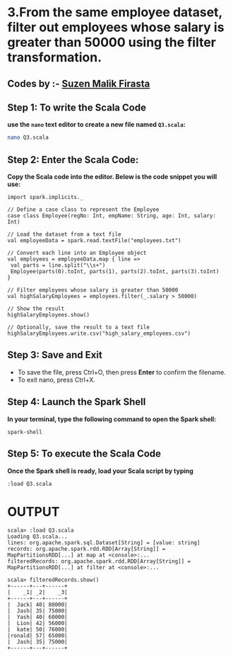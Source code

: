 # 3.From the same employee dataset, filter out employees whose salary is greater than 50000 using the filter transformation. 
## Codes by :- [Suzen Malik Firasta](https://github.com/SuzenFirasta)

## Step 1: To write the Scala Code
**use the `nano` text editor to create a new file named `Q3.scala`:**
```bash
nano Q3.scala
```

## Step 2: Enter the Scala Code: 
**Copy the Scala code into the editor. Below is the code snippet you will use:**
```
import spark.implicits._

// Define a case class to represent the Employee
case class Employee(regNo: Int, empName: String, age: Int, salary: Int)

// Load the dataset from a text file
val employeeData = spark.read.textFile("employees.txt")

// Convert each line into an Employee object
val employees = employeeData.map { line =>
 val parts = line.split("\\s+")
 Employee(parts(0).toInt, parts(1), parts(2).toInt, parts(3).toInt)
}

// Filter employees whose salary is greater than 50000
val highSalaryEmployees = employees.filter(_.salary > 50000)

// Show the result
highSalaryEmployees.show()

// Optionally, save the result to a text file
highSalaryEmployees.write.csv("high_salary_employees.csv")
```

## Step 3: Save and Exit
* To save the file, press Ctrl+O, then press **Enter** to confirm the filename.
* To exit nano, press Ctrl+X.

## Step 4: Launch the Spark Shell
**In your terminal, type the following command to open the Spark shell:**
```
spark-shell
```

## Step 5: To execute the Scala Code
**Once the Spark shell is ready, load your Scala script by typing**
```
:load Q3.scala
```

# OUTPUT

```
scala> :load Q3.scala
Loading Q3.scala...
lines: org.apache.spark.sql.Dataset[String] = [value: string]
records: org.apache.spark.rdd.RDD[Array[String]] = MapPartitionsRDD[...] at map at <console>:...
filteredRecords: org.apache.spark.rdd.RDD[Array[String]] = MapPartitionsRDD[...] at filter at <console>:...

scala> filteredRecords.show()
+------+---+------+
|    _1| _2|    _3|
+------+---+------+
|  Jack| 40| 80000|
|  Jash| 35| 75000|
|  Yash| 40| 60000|
|  Lion| 42| 56000|
|  kate| 50| 76000|
|ronald| 57| 65000|
|  Jash| 35| 75000|
+------+---+------+

```
